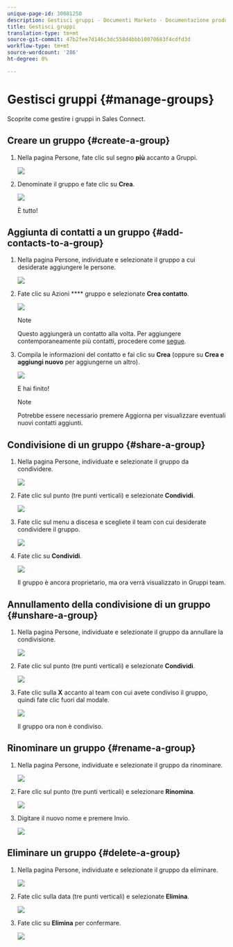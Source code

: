```yaml
---
unique-page-id: 30081250
description: Gestisci gruppi - Documenti Marketo - Documentazione prodotto
title: Gestisci gruppi
translation-type: tm+mt
source-git-commit: 47b2fee7d146c3dc558d4bbb10070683f4cdfd3d
workflow-type: tm+mt
source-wordcount: '286'
ht-degree: 0%

---
```



# Gestisci gruppi {#manage-groups}

Scoprite come gestire i gruppi in Sales Connect.

## Creare un gruppo {#create-a-group}

1. Nella pagina Persone, fate clic sul segno **più** accanto a Gruppi.

   ![](assets/one-4.png)

1. Denominate il gruppo e fate clic su **Crea**.

   ![](assets/two-3.png)

   È tutto!

## Aggiunta di contatti a un gruppo {#add-contacts-to-a-group}

1. Nella pagina Persone, individuate e selezionate il gruppo a cui desiderate aggiungere le persone.

   ![](assets/three-3.png)

1. Fate clic su Azioni **** gruppo e selezionate **Crea contatto**.

   ![](assets/four-3.png)

   >[!NOTE]
   >
   >Questo aggiungerà un contatto alla volta. Per aggiungere contemporaneamente più contatti, procedere come [segue](http://docs.marketo.com/x/VADb).

1. Compila le informazioni del contatto e fai clic su **Crea** (oppure su **Crea e aggiungi nuovo** per aggiungerne un altro).

   ![](assets/five-3.png)

   E hai finito!

   >[!NOTE]
   >
   >Potrebbe essere necessario premere Aggiorna per visualizzare eventuali nuovi contatti aggiunti.

## Condivisione di un gruppo {#share-a-group}

1. Nella pagina Persone, individuate e selezionate il gruppo da condividere.

   ![](assets/six.png)

1. Fate clic sul punto (tre punti verticali) e selezionate **Condividi**.

   ![](assets/seven.png)

1. Fate clic sul menu a discesa e scegliete il team con cui desiderate condividere il gruppo.

   ![](assets/eight.png)

1. Fate clic su **Condividi**.

   ![](assets/nine.png)

   Il gruppo è ancora proprietario, ma ora verrà visualizzato in Gruppi team.

## Annullamento della condivisione di un gruppo {#unshare-a-group}

1. Nella pagina Persone, individuate e selezionate il gruppo da annullare la condivisione.

   ![](assets/ten.png)

1. Fate clic sul punto (tre punti verticali) e selezionate **Condividi**.

   ![](assets/eleven.png)

1. Fate clic sulla **X** accanto al team con cui avete condiviso il gruppo, quindi fate clic fuori dal modale.

   ![](assets/twelve.png)

   Il gruppo ora non è condiviso.

## Rinominare un gruppo {#rename-a-group}

1. Nella pagina Persone, individuate e selezionate il gruppo da rinominare.

   ![](assets/six.png)

1. Fare clic sul punto (tre punti verticali) e selezionare **Rinomina**.

   ![](assets/thirteen.png)

1. Digitare il nuovo nome e premere Invio.

   ![](assets/fourteen.png)

## Eliminare un gruppo {#delete-a-group}

1. Nella pagina Persone, individuate e selezionate il gruppo da eliminare.

   ![](assets/fifteen.png)

1. Fate clic sulla data (tre punti verticali) e selezionate **Elimina**.

   ![](assets/sixteen.png)

1. Fate clic su **Elimina** per confermare.

   ![](assets/seventeen.png)

